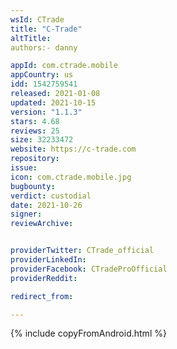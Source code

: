 ```yaml
---
wsId: CTrade
title: "C-Trade"
altTitle: 
authors:- danny

appId: com.ctrade.mobile
appCountry: us
idd: 1542759541
released: 2021-01-08
updated: 2021-10-15
version: "1.1.3"
stars: 4.68
reviews: 25
size: 32233472
website: https://c-trade.com
repository: 
issue: 
icon: com.ctrade.mobile.jpg
bugbounty: 
verdict: custodial
date: 2021-10-26
signer: 
reviewArchive:


providerTwitter: CTrade_official
providerLinkedIn: 
providerFacebook: CTradeProOfficial
providerReddit: 

redirect_from:

---
```

{% include copyFromAndroid.html %}
